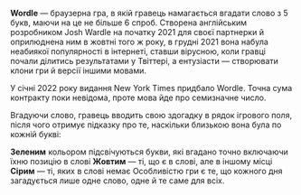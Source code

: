 **Wordle** 
— браузерна гра, в якій гравець намагається вгадати слово з 5 букв, маючи на це не більше 6 спроб. Створена англійським розробником Josh Wardle на початку 2021 для своєї партнерки й оприлюднена ним в жовтні того ж року, в грудні 2021 вона набула неабиякої популярності в інтернеті, ставши вірусною, коли гравці почали ділитись результатами у Твіттері, а ентузіасти — створювати клони гри й версії іншими мовами.

У січні 2022 року видання New York Times придбало Wordle. Точна сума контракту поки невідома, проте мова йде про семизначне число.

Вгадуючи слово, гравець вводить свою здогадку в рядок ігрового поля, після чого отримує підказку про те, наскільки близькою вона була по кожній букві:

**Зеленим** кольором підсвічуються букви, які вгадано точно включаючи їхню позицію в слові
**Жовтим** — ті, що є в слові, але в іншому місці 
**Сірим** — ті, яких в слові немає
Особливістю гри є те, що кожного дня загадується лише одне слово, одне й те саме для всіх.
